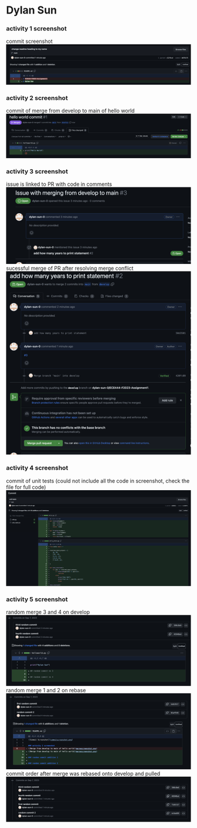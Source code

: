 # Dylan Sun


### activity 1 screenshot
commit screenshot 
![Commit Screenshot](commitscreenshot.png)

### activity 2 screenshot 
commit of merge from develop to main of hello world
![Merge from develop to main of hello world](mergescreenshot.png)

### activity 3 screenshot
issue is linked to PR with code in comments
![Linked Issue to merge error](linkedconflict.png)
sucessful merge of PR after resolving merge conflict
![Succesful merge after merge conflict](mergeresolved.png)

### activity 4 screenshot 
commit of unit tests (could not include all the code in screenshot, check the file for full code)
![Merge of unit tests](mergeunittests.png)

### activity 5 screenshot
random merge 3 and 4 on develop
![merge3/4 on develop](merge34.png)
random merge 1 and 2 on rebase
![merge1/2 on rebase](merge12.png)
commit order after merge was rebased onto develop and pulled
![merge sequence after rebase](rebase.png)
